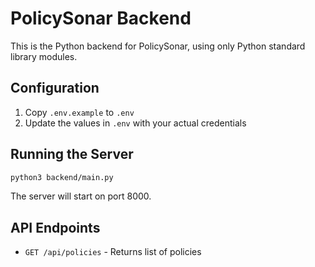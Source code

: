 # PolicySonar Backend

This is the Python backend for PolicySonar, using only Python standard library modules.

## Configuration

1. Copy `.env.example` to `.env`
2. Update the values in `.env` with your actual credentials

## Running the Server

```bash
python3 backend/main.py
```

The server will start on port 8000.

## API Endpoints

- `GET /api/policies` - Returns list of policies

